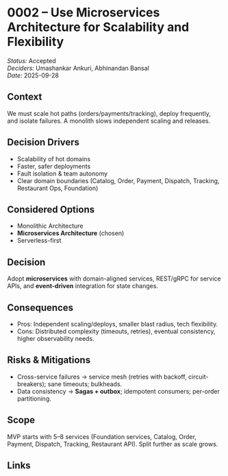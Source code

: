 # 0002 – Use Microservices Architecture for Scalability and Flexibility
*Status:* Accepted  
*Deciders:* Umashankar Ankuri, Abhinandan Bansal  
*Date:* 2025-09-28  

## Context
We must scale hot paths (orders/payments/tracking), deploy frequently, and isolate failures. A monolith slows independent scaling and releases.

## Decision Drivers
- Scalability of hot domains
- Faster, safer deployments
- Fault isolation & team autonomy
- Clear domain boundaries (Catalog, Order, Payment, Dispatch, Tracking, Restaurant Ops, Foundation)

## Considered Options
- Monolithic Architecture  
- **Microservices Architecture** (chosen)  
- Serverless-first

## Decision
Adopt **microservices** with domain-aligned services, REST/gRPC for service APIs, and **event-driven** integration for state changes.

## Consequences
- Pros: Independent scaling/deploys, smaller blast radius, tech flexibility.  
- Cons: Distributed complexity (timeouts, retries), eventual consistency, higher observability needs.

## Risks & Mitigations
- Cross-service failures → service mesh (retries with backoff, circuit-breakers); sane timeouts; bulkheads.  
- Data consistency → **Sagas + outbox**; idempotent consumers; per-order partitioning.

## Scope
MVP starts with 5–8 services (Foundation services, Catalog, Order, Payment, Dispatch, Tracking, Restaurant API). Split further as scale grows.

## Links
